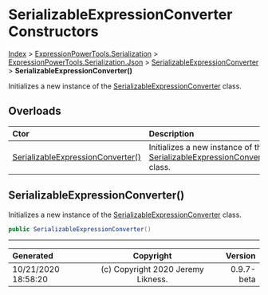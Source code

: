 ﻿# SerializableExpressionConverter Constructors

[Index](../index.md) > [ExpressionPowerTools.Serialization](ExpressionPowerTools.Serialization.a.md) > [ExpressionPowerTools.Serialization.Json](ExpressionPowerTools.Serialization.Json.n.md) > [SerializableExpressionConverter](ExpressionPowerTools.Serialization.Json.SerializableExpressionConverter.cs.md) > **SerializableExpressionConverter()**

Initializes a new instance of the [SerializableExpressionConverter](ExpressionPowerTools.Serialization.Json.SerializableExpressionConverter.cs.md) class.

## Overloads

| Ctor | Description |
| :-- | :-- |
| [SerializableExpressionConverter()](#serializableexpressionconverter) | Initializes a new instance of the [SerializableExpressionConverter](ExpressionPowerTools.Serialization.Json.SerializableExpressionConverter.cs.md) class. |

## SerializableExpressionConverter()

Initializes a new instance of the [SerializableExpressionConverter](ExpressionPowerTools.Serialization.Json.SerializableExpressionConverter.cs.md) class.

```csharp
public SerializableExpressionConverter()
```



---

| Generated | Copyright | Version |
| :-- | :-: | --: |
| 10/21/2020 18:58:20 | (c) Copyright 2020 Jeremy Likness. | 0.9.7-beta |
